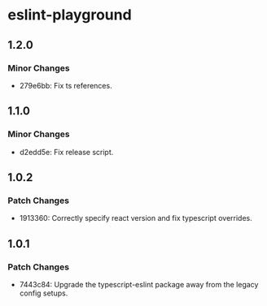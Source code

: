 # eslint-playground

## 1.2.0

### Minor Changes

- 279e6bb: Fix ts references.

## 1.1.0

### Minor Changes

- d2edd5e: Fix release script.

## 1.0.2

### Patch Changes

- 1913360: Correctly specify react version and fix typescript overrides.

## 1.0.1

### Patch Changes

- 7443c84: Upgrade the typescript-eslint package away from the legacy config
  setups.

